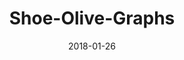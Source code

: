 ---
layout: default
modal-id: 1
date: 2018-01-26
img: line_graph_thumbnail.png
alt: image-alt
project-date: January 2018
client: Graph Library
client-url: https://github.com/NikShuvalov/Shoe-Olive-Graphs
category: Android Library
description: This library, at the time of writing, contains a customizable Line-Graph view  and Pie-Chart view that I used in my ClokIt app. <a href="https://github.com/NikShuvalov/Shoe-Olive-Graphs">GitHub Link to Library</a>
title: Shoe-Olive-Graphs

---